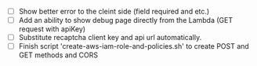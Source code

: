 - [ ] Show better error to the cleint side (field required and etc.)
- [ ] Add an ability to show debug page directly from the Lambda (GET request with apiKey)
- [ ] Substitute recaptcha client key and api url automatically.
- [ ] Finish script 'create-aws-iam-role-and-policies.sh' to create POST and GET methods and CORS
